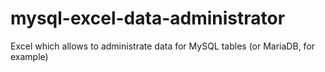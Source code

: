 # mysql-excel-data-administrator
Excel which allows to administrate data for MySQL tables (or MariaDB, for example)
